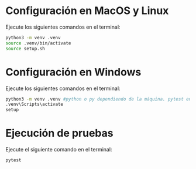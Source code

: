 # Configuración en MacOS y Linux

Ejecute los siguientes comandos en el terminal:

```bash
python3 -m venv .venv
source .venv/bin/activate
source setup.sh
```

# Configuración en Windows

Ejecute los siguientes comandos en el terminal:

```bash
python3 -m venv .venv #python o py dependiendo de la máquina. pytest en la consola para ejecutar el testing
.venv\Scripts\activate
setup
```

# Ejecución de pruebas

Ejecute el siguiente comando en el terminal:

```bash
pytest
```